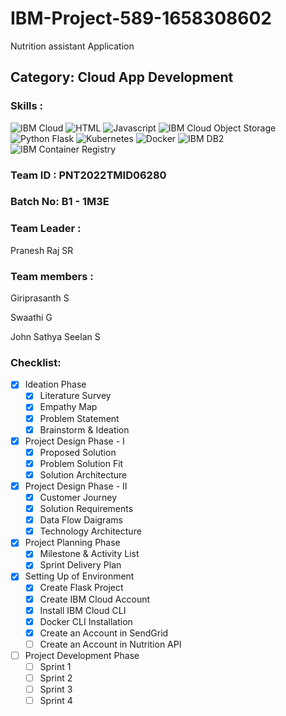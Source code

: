 # IBM-Project-589-1658308602
Nutrition assistant Application
<!--Batch:  -->
## Category: Cloud App Development

### Skills :

![IBM Cloud](https://img.shields.io/badge/IBM%20Cloud-%3776AB.svg?style=for-the-badge&logo=ibm&logoColor=white&color=4DB33D)
![HTML](https://img.shields.io/badge/HTML-%3776AB.svg?style=for-the-badge&logo=html5&logoColor=white&color=E34F26)
![Javascript](https://img.shields.io/badge/Javascript-%F7DF1E.svg?style=for-the-badge&logo=javascript&logoColor=black&color=F7DF1E)
![IBM Cloud Object Storage](https://img.shields.io/badge/IBM%20Cloud%20Object%20Storage-%3776AB.svg?style=for-the-badge&logo=ibm&logoColor=white&color=F05032)
![Python Flask](https://img.shields.io/badge/Python%20Flask-%3776AB.svg?style=for-the-badge&logo=python&logoColor=white&color=3776AB)
![Kubernetes](https://img.shields.io/badge/Kubernetes-%FCC624.svg?style=for-the-badge&logo=kubernetes&logoColor=black&color=FCC624)
![Docker](https://img.shields.io/badge/Docker-%7396.svg?style=for-the-badge&logo=docker&logoColor=white&color=007396)
![IBM DB2](https://img.shields.io/badge/IBM%20DB2-%1572B6.svg?style=for-the-badge&logo=ibm&logoColor=white&color=61DBFB)
![IBM Container Registry](https://img.shields.io/badge/IBM%20Container%20Registry-%3776AB.svg?style=for-the-badge&logo=ibm&logoColor=white&color=563D7C)


### Team ID : PNT2022TMID06280

### Batch No: B1 - 1M3E

### Team Leader : 
Pranesh Raj SR

### Team members : 
Giriprasanth S

Swaathi G

John Sathya Seelan S

### Checklist:

- [x] Ideation Phase
  - [x] Literature Survey 
  - [x] Empathy Map 
  - [x] Problem Statement
  - [x] Brainstorm & Ideation
  
- [x] Project Design Phase - I
  - [x] Proposed Solution 
  - [x] Problem Solution Fit
  - [x] Solution Architecture
  
- [x] Project Design Phase - II
  - [x] Customer Journey
  - [x] Solution Requirements
  - [x] Data Flow Daigrams
  - [x] Technology Architecture

- [x] Project Planning Phase
  - [x] Milestone & Activity List 
  - [x] Sprint Delivery Plan
  
- [x] Setting Up of Environment
  - [x] Create Flask Project 
  - [x] Create IBM Cloud Account
  - [x] Install IBM Cloud CLI 
  - [x] Docker CLI Installation
  - [x] Create an Account in SendGrid 
  - [ ] Create an Account in Nutrition API

- [ ] Project Development Phase
  - [ ] Sprint 1
  - [ ] Sprint 2
  - [ ] Sprint 3
  - [ ] Sprint 4